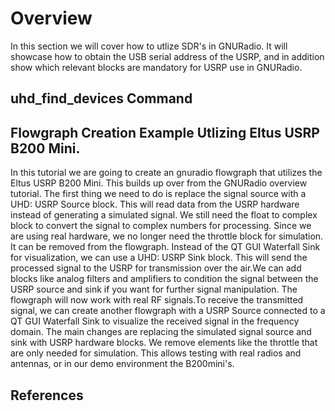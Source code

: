 # Overview
In this section we will cover how to utlize SDR's in GNURadio. It will showcase how to obtain the USB serial address of the USRP, and in addition show which relevant blocks are mandatory for USRP use in GNURadio.

## uhd_find_devices Command

## Flowgraph Creation Example Utlizing Eltus USRP B200 Mini.
In this tutorial we are going to create an gnuradio flowgraph that utilizes the Eltus USRP B200 Mini. This builds up over from the GNURadio overview tutorial. The first thing we need to do is replace the signal source with a UHD: USRP Source block. This will read data from the USRP hardware instead of generating a simulated signal. We still need the float to complex block to convert the signal to complex numbers for processing. Since we are using real hardware, we no longer need the throttle block for simulation. It can be removed from the flowgraph. Instead of the QT GUI Waterfall Sink for visualization, we can use a UHD: USRP Sink block. This will send the processed signal to the USRP for transmission over the air.We can add blocks like analog filters and amplifiers to condition the signal between the USRP source and sink if you want for further signal manipulation. The flowgraph will now work with real RF signals.To receive the transmitted signal, we can create another flowgraph with a USRP Source connected to a QT GUI Waterfall Sink to visualize the received signal in the frequency domain. The main changes are replacing the simulated signal source and sink with USRP hardware blocks. We remove elements like the throttle that are only needed for simulation. This allows testing with real radios and antennas, or in our demo environment the B200mini's.
## References